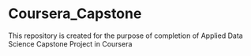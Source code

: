 # Coursera_Capstone
This repository is created for the purpose of completion of Applied Data Science Capstone Project in Coursera
